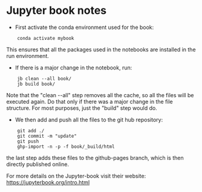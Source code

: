# Jupyter book notes

- First activate the conda environment used for the book:
```
	conda activate mybook
```
This ensures that all the packages used in the notebooks are installed in the run environment.

- If there is a major change in the notebook, run:
```
    jb clean --all book/
    jb build book/
```
Note that the "clean --all" step removes all the cache, so all the files will be executed again. Do that only if there was a major change in the file structure. For most purposes, just the "build" step would do.

- We then add and push all the files to the git hub repository:
```
    git add ./
    git commit -m "update"
    git push
    ghp-import -n -p -f book/_build/html
``` 
the last step adds these files to the github-pages branch, which is then directly published online.

For more details on the Jupyter-book visit their website: https://jupyterbook.org/intro.html

